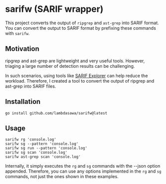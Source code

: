 # sarifw (SARIF wrapper)

This project converts the output of `ripgrep` and `ast-grep` into SARIF format.
You can convert the output to SARIF format by prefixing these commands with `sarifw`.

## Motivation

ripgrep and ast-grep are lightweight and very useful tools.
However, triaging a large number of detection results can be challenging.

In such scenarios, using tools like [SARIF Explorer](https://github.com/trailofbits/vscode-sarif-explorer) can help reduce the workload.
Therefore, I created a tool to convert the output of ripgrep and ast-grep into SARIF files.

## Installation

```
go install github.com/lambdasawa/sarifw@latest
```

## Usage

```
sarifw rg 'console.log'
sarifw sg --pattern 'console.log'
sarifw sg run --pattern 'console.log'
sarifw sg scan 'console.log'
sarifw ast-grep scan 'console.log'
```

Internally, it simply executes the `rg` and `sg` commands with the --json option appended.
Therefore, you can use any options implemented in the `rg` and `sg` commands, not just the ones shown in these examples.
